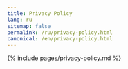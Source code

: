 ```yaml
---
title: Privacy Policy
lang: ru
sitemap: false
permalink: /ru/privacy-policy.html
canonical: /en/privacy-policy.html
---
```


{% include pages/privacy-policy.md %}
